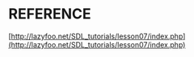# REFERENCE

[http://lazyfoo.net/SDL_tutorials/lesson07/index.php](http://lazyfoo.net/SDL_tutorials/lesson07/index.php)
